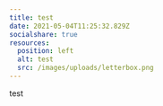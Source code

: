 ```yaml
---
title: test
date: 2021-05-04T11:25:32.829Z
socialshare: true
resources:
  position: left
  alt: test
  src: /images/uploads/letterbox.png
---
```

test